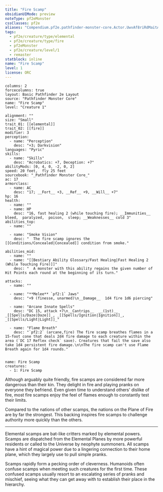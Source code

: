 ```yaml
---
title: "Fire Scamp"
obsidianUIMode: preview
noteType: pf2eMonster
cssClasses: pf2e
aliases: "Compendium.pf2e.pathfinder-monster-core.Actor.UwvAf8riRdMaitA4" 
tags:
  - pf2e/creature/type/elemental
  - pf2e/creature/type/fire
  - pf2eMonster
  - pf2e/creature/level/1
  - remaster
statblock: inline
name: "Fire Scamp"
level: 1
license: ORC
---
```


```statblock
columns: 2
forcecolumns: true
layout: Basic Pathfinder 2e Layout
source: "Pathfinder Monster Core"
name: "Fire Scamp"
level: "Creature 1"

alignment: ""
size: "Small"
trait_01: [[elemental]]
trait_02: [[fire]]
modifier: 3
perception:
  - name: "Perception"
    desc: "+3; Darkvision"
languages: "Pyric"
skills:
  - name: "Skills"
    desc: "Acrobatics: +7, Deception: +7"
abilityMods: [0, 4, 0, -2, 0, 2]
speed: 20 feet,  fly 25 feet
sourcebook: "_Pathfinder Monster Core_"
ac: 17
armorclass:
  - name: AC
    desc: "17; __Fort__ +3, __Ref__ +9, __Will__ +7"
hp: 16
health:
  - name: ""
  - name: HP
    desc: "16, fast healing 2 (while touching fire); __Immunities__  bleed,  paralyzed,  poison,  sleep; __Weaknesses__ cold 3"
abilities_top:
  - name: ""

  - name: "Smoke Vision"
    desc: "  The fire scamp ignores the [[Conditions/Concealed|Concealed]] condition from smoke."

abilities_mid:
  - name: ""
  - name: "[[Bestiary Ability Glossary/Fast Healing|Fast Healing 2 (While Touching Fire)]]"
    desc: "  A monster with this ability regains the given number of Hit Points each round at the beginning of its turn."

attacks:
  - name: ""

  - name: "**Melee** `pf2:1` Jaws"
    desc: "+9 (finesse, unarmed)\n__Damage__  1d4 fire 1d6 piercing"

  - name: "Arcane Innate Spells"
    desc: "DC 15, attack +7\n__Cantrips__  __(1st)__ _[[Spells/Daze|Daze]]_, _[[Spells/Ignition|Ignition]]_, _[[Spells/Light|Light]]_"

  - name: "Flame Breath"
    desc: "`pf2:2` (arcane,fire) The fire scamp breathes flames in a 15-foot cone that deals 2d4 fire damage to each creature within the area (`DC 17 Reflex check` save). Creatures that fail the save also take 1d4 persistent fire damage.\n\nThe fire scamp can't use Flame Breath again for 1d4 rounds."
 
```

```encounter-table
name: Fire Scamp
creatures:
  - 1: Fire Scamp
```



Although arguably quite friendly, fire scamps are considered far more dangerous than their kin. They delight in fire and playing pranks on everyone they befriend. Even given time to understand others' dislike of fire, most fire scamps enjoy the feel of flames enough to constantly test their limits.

Compared to the nations of other scamps, the nations on the Plane of Fire are by far the strongest. This backing inspires fire scamps to challenge authority more quickly than the others.

* * *

Elemental scamps are bat-like critters marked by elemental powers. Scamps are dispatched from the Elemental Planes by more powerful residents or called to the Universe by neophyte summoners. All scamps have a hint of magical power due to a lingering connection to their home plane, which they largely use to pull simple pranks.

Scamps rapidly form a pecking order of cleverness. Humanoids often confuse scamps when meeting such creatures for the first time. These confused scamps usually resort to an escalating series of pranks and mischief, seeing what they can get away with to establish their place in the hierarchy.
